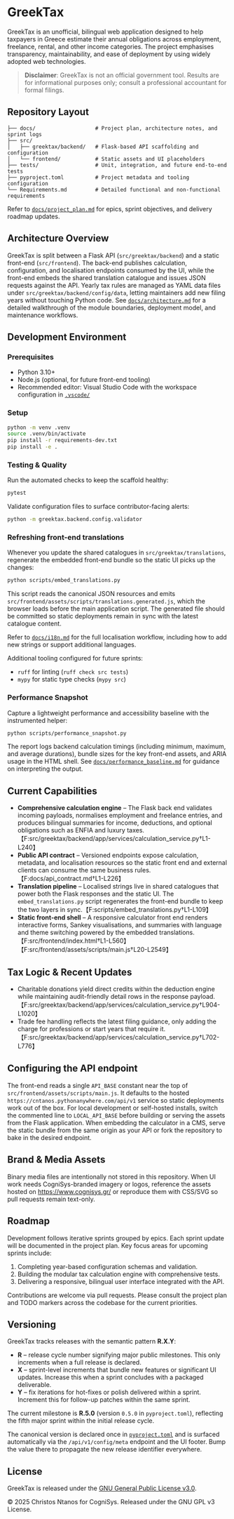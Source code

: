 # GreekTax

GreekTax is an unofficial, bilingual web application designed to help taxpayers
in Greece estimate their annual obligations across employment, freelance,
rental, and other income categories. The project emphasises transparency,
maintainability, and ease of deployment by using widely adopted web
technologies.

> **Disclaimer**: GreekTax is not an official government tool. Results are for
> informational purposes only; consult a professional accountant for formal
> filings.

## Repository Layout

```
├── docs/                   # Project plan, architecture notes, and sprint logs
├── src/
│   ├── greektax/backend/   # Flask-based API scaffolding and configuration
│   └── frontend/           # Static assets and UI placeholders
├── tests/                  # Unit, integration, and future end-to-end tests
├── pyproject.toml          # Project metadata and tooling configuration
└── Requirements.md         # Detailed functional and non-functional requirements
```

Refer to [`docs/project_plan.md`](docs/project_plan.md) for epics, sprint
objectives, and delivery roadmap updates.

## Architecture Overview

GreekTax is split between a Flask API (`src/greektax/backend`) and a static
front-end (`src/frontend`). The back-end publishes calculation, configuration,
and localisation endpoints consumed by the UI, while the front-end embeds the
shared translation catalogue and issues JSON requests against the API. Yearly
tax rules are managed as YAML data files under
`src/greektax/backend/config/data`, letting maintainers add new filing years
without touching Python code. See [`docs/architecture.md`](docs/architecture.md)
for a detailed walkthrough of the module boundaries, deployment model, and
maintenance workflows.

## Development Environment

### Prerequisites
- Python 3.10+
- Node.js (optional, for future front-end tooling)
- Recommended editor: Visual Studio Code with the workspace configuration in
  [`.vscode/`](.vscode/)

### Setup

```bash
python -m venv .venv
source .venv/bin/activate
pip install -r requirements-dev.txt
pip install -e .
```

### Testing & Quality

Run the automated checks to keep the scaffold healthy:

```bash
pytest
```

Validate configuration files to surface contributor-facing alerts:

```bash
python -m greektax.backend.config.validator
```

### Refreshing front-end translations

Whenever you update the shared catalogues in `src/greektax/translations`,
regenerate the embedded front-end bundle so the static UI picks up the changes:

```bash
python scripts/embed_translations.py
```

This script reads the canonical JSON resources and emits
`src/frontend/assets/scripts/translations.generated.js`, which the browser loads
before the main application script. The generated file should be committed so
static deployments remain in sync with the latest catalogue content.

Refer to [`docs/i18n.md`](docs/i18n.md) for the full localisation workflow,
including how to add new strings or support additional languages.

Additional tooling configured for future sprints:

- `ruff` for linting (`ruff check src tests`)
- `mypy` for static type checks (`mypy src`)

### Performance Snapshot

Capture a lightweight performance and accessibility baseline with the
instrumented helper:

```bash
python scripts/performance_snapshot.py
```

The report logs backend calculation timings (including minimum, maximum, and
average durations), bundle sizes for the key front-end assets, and ARIA usage in
the HTML shell. See [`docs/performance_baseline.md`](docs/performance_baseline.md)
for guidance on interpreting the output.

## Current Capabilities

- **Comprehensive calculation engine** – The Flask back end validates incoming
  payloads, normalises employment and freelance entries, and produces bilingual
  summaries for income, deductions, and optional obligations such as ENFIA and
  luxury taxes.【F:src/greektax/backend/app/services/calculation_service.py†L1-L240】
- **Public API contract** – Versioned endpoints expose calculation, metadata,
  and localisation resources so the static front end and external clients can
  consume the same business rules.【F:docs/api_contract.md†L1-L226】
- **Translation pipeline** – Localised strings live in shared catalogues that
  power both the Flask responses and the static UI. The `embed_translations.py`
  script regenerates the front-end bundle to keep the two layers in sync.【F:scripts/embed_translations.py†L1-L109】
- **Static front-end shell** – A responsive calculator front end renders
  interactive forms, Sankey visualisations, and summaries with language and
  theme switching powered by the embedded translations.【F:src/frontend/index.html†L1-L560】【F:src/frontend/assets/scripts/main.js†L20-L2549】

## Tax Logic & Recent Updates

- Charitable donations yield direct credits within the deduction engine while
  maintaining audit-friendly detail rows in the response payload.【F:src/greektax/backend/app/services/calculation_service.py†L904-L1020】
- Trade fee handling reflects the latest filing guidance, only adding the charge
  for professions or start years that require it.【F:src/greektax/backend/app/services/calculation_service.py†L702-L776】

## Configuring the API endpoint

The front-end reads a single `API_BASE` constant near the top of
`src/frontend/assets/scripts/main.js`. It defaults to the hosted
`https://cntanos.pythonanywhere.com/api/v1` service so static deployments work
out of the box. For local development or self-hosted installs, switch the
commented line to `LOCAL_API_BASE` before building or serving the assets from the
Flask application. When embedding the calculator in a CMS, serve the static
bundle from the same origin as your API or fork the repository to bake in the
desired endpoint.

## Brand & Media Assets

Binary media files are intentionally not stored in this repository. When UI work
needs CogniSys-branded imagery or logos, reference the assets hosted on
https://www.cognisys.gr/ or reproduce them with CSS/SVG so pull requests remain
text-only.

## Roadmap

Development follows iterative sprints grouped by epics. Each sprint update will
be documented in the project plan. Key focus areas for upcoming sprints include:

1. Completing year-based configuration schemas and validation.
2. Building the modular tax calculation engine with comprehensive tests.
3. Delivering a responsive, bilingual user interface integrated with the API.

Contributions are welcome via pull requests. Please consult the project plan and
TODO markers across the codebase for the current priorities.

## Versioning

GreekTax tracks releases with the semantic pattern **R.X.Y**:

- **R** – release cycle number signifying major public milestones. This only
  increments when a full release is declared.
- **X** – sprint-level increments that bundle new features or significant UI
  updates. Increase this when a sprint concludes with a packaged deliverable.
- **Y** – fix iterations for hot-fixes or polish delivered within a sprint.
  Increment this for follow-up patches within the same sprint.

The current milestone is **R.5.0** (version `0.5.0` in `pyproject.toml`),
reflecting the fifth major sprint within the initial release cycle.

The canonical version is declared once in [`pyproject.toml`](pyproject.toml) and
is surfaced automatically via the `/api/v1/config/meta` endpoint and the UI
footer. Bump the value there to propagate the new release identifier
everywhere.

## License

GreekTax is released under the [GNU General Public License v3.0](LICENSE).

&copy; 2025 Christos Ntanos for CogniSys. Released under the GNU GPL v3 License.
